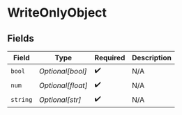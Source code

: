 # WriteOnlyObject


## Fields

| Field              | Type               | Required           | Description        |
| ------------------ | ------------------ | ------------------ | ------------------ |
| `bool`             | *Optional[bool]*   | :heavy_check_mark: | N/A                |
| `num`              | *Optional[float]*  | :heavy_check_mark: | N/A                |
| `string`           | *Optional[str]*    | :heavy_check_mark: | N/A                |